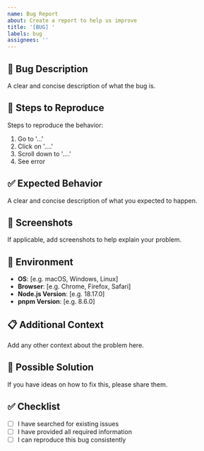 ```yaml
---
name: Bug Report
about: Create a report to help us improve
title: '[BUG] '
labels: bug
assignees: ''
---
```


## 🐛 Bug Description

A clear and concise description of what the bug is.

## 🔄 Steps to Reproduce

Steps to reproduce the behavior:

1. Go to '...'
2. Click on '....'
3. Scroll down to '....'
4. See error

## ✅ Expected Behavior

A clear and concise description of what you expected to happen.

## 📸 Screenshots

If applicable, add screenshots to help explain your problem.

## 🔧 Environment

- **OS**: [e.g. macOS, Windows, Linux]
- **Browser**: [e.g. Chrome, Firefox, Safari]
- **Node.js Version**: [e.g. 18.17.0]
- **pnpm Version**: [e.g. 8.6.0]

## 📋 Additional Context

Add any other context about the problem here.

## 🎯 Possible Solution

If you have ideas on how to fix this, please share them.

## ✅ Checklist

- [ ] I have searched for existing issues
- [ ] I have provided all required information
- [ ] I can reproduce this bug consistently

